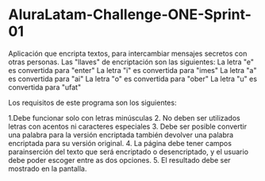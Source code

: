 # AluraLatam-Challenge-ONE-Sprint-01

Aplicación que encripta textos, para intercambiar mensajes secretos con otras personas. Las "llaves" de encriptación son las siguientes: La letra "e" es convertida para "enter" La letra "i" es convertida para "imes" La letra "a" es convertida para "ai" La letra "o" es convertida para "ober" La letra "u" es convertida para "ufat"

Los requisitos de este programa son los siguientes:

1.Debe funcionar solo con letras minúsculas 2. No deben ser utilizados letras con acentos ni caracteres especiales 3. Debe ser posible convertir una palabra para la versión encriptada también devolver una palabra encriptada para su versión original. 4. La página debe tener campos parainserción del texto que será encriptado o desencriptado, y el usuario debe poder escoger entre as dos opciones. 5. El resultado debe ser mostrado en la pantalla.
